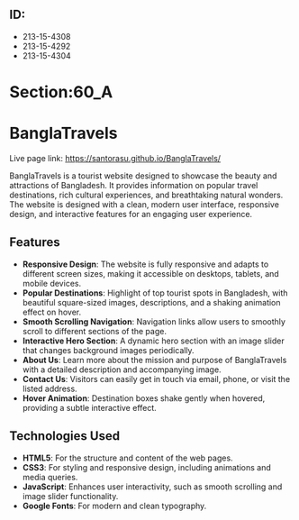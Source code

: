 ## ID:
- 213-15-4308
- 213-15-4292
- 213-15-4304
# Section:60_A

# BanglaTravels

Live page link: https://santorasu.github.io/BanglaTravels/

BanglaTravels is a tourist website designed to showcase the beauty and attractions of Bangladesh. It provides information on popular travel destinations, rich cultural experiences, and breathtaking natural wonders. The website is designed with a clean, modern user interface, responsive design, and interactive features for an engaging user experience.

## Features

- **Responsive Design**: The website is fully responsive and adapts to different screen sizes, making it accessible on desktops, tablets, and mobile devices.
- **Popular Destinations**: Highlight of top tourist spots in Bangladesh, with beautiful square-sized images, descriptions, and a shaking animation effect on hover.
- **Smooth Scrolling Navigation**: Navigation links allow users to smoothly scroll to different sections of the page.
- **Interactive Hero Section**: A dynamic hero section with an image slider that changes background images periodically.
- **About Us**: Learn more about the mission and purpose of BanglaTravels with a detailed description and accompanying image.
- **Contact Us**: Visitors can easily get in touch via email, phone, or visit the listed address.
- **Hover Animation**: Destination boxes shake gently when hovered, providing a subtle interactive effect.

## Technologies Used

- **HTML5**: For the structure and content of the web pages.
- **CSS3**: For styling and responsive design, including animations and media queries.
- **JavaScript**: Enhances user interactivity, such as smooth scrolling and image slider functionality.
- **Google Fonts**: For modern and clean typography.
